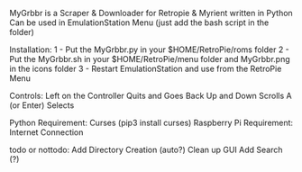MyGrbbr is a Scraper & Downloader for Retropie & Myrient written in Python
Can be used in EmulationStation Menu (just add the bash script in the folder)

Installation:
1 - Put the MyGrbbr.py in your $HOME/RetroPie/roms folder
2 - Put the MyGrbbr.sh in your $HOME/RetroPie/menu folder and MyGrbbr.png in the icons folder
3 - Restart EmulationStation and use from the RetroPie Menu

Controls:
Left on the Controller Quits and Goes Back
Up and Down Scrolls
A (or Enter) Selects

Python Requirement: Curses (pip3 install curses)
Raspberry Pi Requirement: Internet Connection

todo or nottodo:
Add Directory Creation (auto?)
Clean up GUI
Add Search (?)
